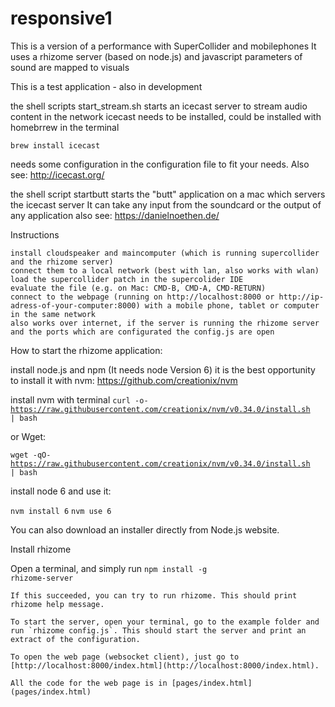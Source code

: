# responsive1

This is a version of a performance with SuperCollider and mobilephones 
It uses a rhizome server (based on node.js) and javascript
parameters of sound are mapped to visuals

This is a test application - also in development

the shell scripts start_stream.sh starts an icecast server to stream audio content in the network
icecast needs to be installed, could be installed with homebrrew in the terminal

<code>brew install icecast</code>

needs some configuration in the configuration file to fit your needs.
Also see: http://icecast.org/

the shell script startbutt starts the "butt" application on a mac which servers the icecast server
It can take any input from the soundcard or the output of any application
also see: https://danielnoethen.de/

Instructions

    install cloudspeaker and maincomputer (which is running supercollider and the rhizome server)
    connect them to a local network (best with lan, also works with wlan)
    load the supercollider patch in the supercolider IDE
    evaluate the file (e.g. on Mac: CMD-B, CMD-A, CMD-RETURN)
    connect to the webpage (running on http://localhost:8000 or http://ip-adress-of-your-computer:8000) with a mobile phone, tablet or computer in the same network
    also works over internet, if the server is running the rhizome server and the ports which are configurated the config.js are open

How to start the rhizome application:

install node.js and npm (It needs node Version 6) it is the best opportunity to install it with nvm:
https://github.com/creationix/nvm

install nvm with terminal
<code>curl -o- https://raw.githubusercontent.com/creationix/nvm/v0.34.0/install.sh | bash</code>

or Wget:

<code>wget -qO- https://raw.githubusercontent.com/creationix/nvm/v0.34.0/install.sh | bash</code>

install node 6 and use it:

<code>nvm install 6</code>
<code>nvm use 6</code>

You can also download an installer directly from Node.js website.

Install rhizome

Open a terminal, and simply run 
<code>npm install -g rhizome-server</code>

    If this succeeded, you can try to run rhizome. This should print rhizome help message.

    To start the server, open your terminal, go to the example folder and run `rhizome config.js`. This should start the server and print an extract of the configuration.

    To open the web page (websocket client), just go to [http://localhost:8000/index.html](http://localhost:8000/index.html).

    All the code for the web page is in [pages/index.html](pages/index.html) 


